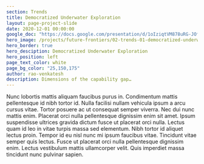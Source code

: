 ```yaml
---
section: Trends
title: Democratized Underwater Exploration
layout: page-project-slide
date: 2020-12-01 00:00:00
google_doc: "https://docs.google.com/presentation/d/1oIziqtVM878uRG-JOfrQNvGFsQWKP_S_W8cLkhQlXvA/edit#slide=id.g8f42444074_0_71"
hero_image: /projects/future-frontiers/02-trends-01-democratized-underwater-exploration-03.jpg
hero_border: true
hero_desciption: Democratized Underwater Exploration
hero_position: left
page_text_color: white
page_bg_color: "25,150,175"
author: rao-venkatesh
description: Dimensions of the capability gap…
---
```

Nunc lobortis mattis aliquam faucibus purus in. Condimentum mattis pellentesque id nibh tortor id. Nulla facilisi nullam vehicula ipsum a arcu cursus vitae. Tortor posuere ac ut consequat semper viverra. Nec dui nunc mattis enim. Placerat orci nulla pellentesque dignissim enim sit amet. Ipsum suspendisse ultrices gravida dictum fusce ut placerat orci nulla. Lectus quam id leo in vitae turpis massa sed elementum. Nibh tortor id aliquet lectus proin. Tempor id eu nisl nunc mi ipsum faucibus vitae. Tincidunt vitae semper quis lectus. Fusce ut placerat orci nulla pellentesque dignissim enim. Lectus vestibulum mattis ullamcorper velit. Quis imperdiet massa tincidunt nunc pulvinar sapien.